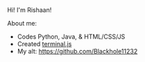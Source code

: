 Hi! I'm Rishaan! 

About me:
- Codes Python, Java, & HTML/CSS/JS
- Created <a href="https://github.com/terminal-js/terminal.js">terminal.js</a>
- My alt: https://github.com/Blackhole11232
